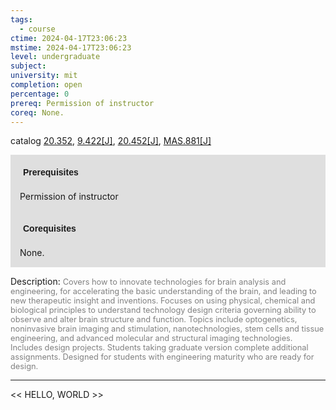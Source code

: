 ```yaml
---
tags:
  - course
ctime: 2024-04-17T23:06:23
mstime: 2024-04-17T23:06:23
level: undergraduate
subject: 
university: mit
completion: open
percentage: 0
prereq: Permission of instructor
coreq: None.
---
```


catalog [20.352](http://student.mit.edu/catalog/m20a.html#20.352), [9.422[J]](http://student.mit.edu/catalog/m9a.html#9.422), [20.452[J]](http://student.mit.edu/catalog/m20a.html#20.452), [MAS.881[J]](http://student.mit.edu/catalog/mMASa.html#MAS.881)

<span style="display: block; padding: 15px; background-color: rgb(100, 100, 100, 0.2);"><font id="m_prereq2041_0" style="display: block; font-family: Arial, sans-serif; font-weight: bold; padding: 5px">Prerequisites</font><br><span id="prereq2041_0">Permission of instructor</span></span>
<span style="display: block; padding: 15px; background-color: rgb(100, 100, 100, 0.2);"><font id="m_coreq2041_0" style="display: block; font-family: Arial, sans-serif; font-weight: bold; padding: 5px">Corequisites</font><br><span id="coreq2041_0">None.</span></span>

<font style="">Description:</font>
<font style="color: grey; font-size: 0.8rem;">Covers how to innovate technologies for brain analysis and engineering, for accelerating the basic understanding of the brain, and leading to new therapeutic insight and inventions. Focuses on using physical, chemical and biological principles to understand technology design criteria governing ability to observe and alter brain structure and function. Topics include optogenetics, noninvasive brain imaging and stimulation, nanotechnologies, stem cells and tissue engineering, and advanced molecular and structural imaging technologies. Includes design projects.  Students taking graduate version complete additional assignments. Designed for students with engineering maturity who are ready for design.</font>



---

<< HELLO, WORLD >>
